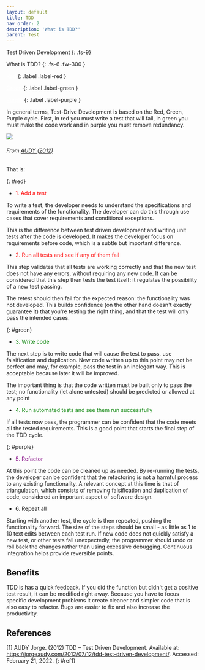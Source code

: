 ```yaml
---
layout: default
title: TDD
nav_order: 2
description: 'What is TDD?'
parent: Test
---
```


Test Driven Development
{: .fs-9}

What is TDD?
{: .fs-6 .fw-300  }

<a style="color:white" href="#red">Red</a>
{: .label .label-red } 

<a style="color:white" href="#green">Green</a>
{: .label .label-green  } 

<a style="color:white" href="#purple">Purple</a>
{: .label .label-purple  } 

In general terms, Test-Drive Development is based on the Red, Green, Purple cycle. First, in red you must write a test that will fail, in green you must make the code work and in purple you must remove redundancy.

<a href="{{ site.baseurl }}/assets/images/test/tdd.png" data-toggle="lightbox">
    <img src="{{ site.baseurl }}/assets/images/test/tdd.png" class="img-fluid" />
</a>

###### From [AUDY (2012)](#ref1)

That is:

{: #red}
- <p style="color:red">1. Add a test</p>

To write a test, the developer needs to understand the specifications and requirements of the functionality. The developer can do this through use cases that cover requirements and conditional exceptions.

This is the difference between test driven development and writing unit tests after the code is developed. It makes the developer focus on requirements before code, which is a subtle but important difference.

- <p style="color:red">2. Run all tests and see if any of them fail</p>

This step validates that all tests are working correctly and that the new test does not have any errors, without requiring any new code. It can be considered that this step then tests the test itself: it regulates the possibility of a new test passing.

The retest should then fail for the expected reason: the functionality was not developed. This builds confidence (on the other hand doesn't exactly guarantee it) that you're testing the right thing, and that the test will only pass the intended cases.

{: #green}
- <p style="color:green">3. Write code</p>  

The next step is to write code that will cause the test to pass, use falsification and duplication. New code written up to this point may not be perfect and may, for example, pass the test in an inelegant way. This is acceptable because later it will be improved.

The important thing is that the code written must be built only to pass the test; no functionality (let alone untested) should be predicted or allowed at any point

- <p style="color:green">4. Run automated tests and see them run successfully</p> 

If all tests now pass, the programmer can be confident that the code meets all the tested requirements. This is a good point that starts the final step of the TDD cycle.

{: #purple}
- <p style="color:purple">5. Refactor</p> 

At this point the code can be cleaned up as needed. By re-running the tests, the developer can be confident that the refactoring is not a harmful process to any existing functionality. A relevant concept at this time is that of triangulation, which consists of removing falsification and duplication of code, considered an important aspect of software design. 

- <p style="color:black">6. Repeat all</p> 

Starting with another test, the cycle is then repeated, pushing the functionality forward. The size of the steps should be small - as little as 1 to 10 text edits between each test run. If new code does not quickly satisfy a new test, or other tests fail unexpectedly, the programmer should undo or roll back the changes rather than using excessive debugging. Continuous integration helps provide reversible points.

## Benefits

TDD is has a quick feedback. If you did the function but didn't get a positive test result, it can be modified right away. Because you have to focus specific development problems it create cleaner and simpler code that is also easy to refactor. Bugs are easier to fix and also increase the productivity.

## References

[1] AUDY Jorge. (2012) TDD – Test Driven Development. Available at: <https://jorgeaudy.com/2012/07/12/tdd-test-driven-development/>. Accessed: February 21, 2022.
{: #ref1}